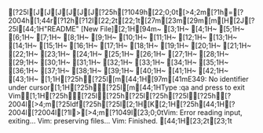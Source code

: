 [?25l[J[J[J[J[J[J[?25h[?1049h[22;0;0t[>4;2m[?1h=[?2004h[1;44r[?12h[?12l[22;2t[22;1t[27m[23m[29m[m[H[2J[?25l[44;1H"README" [New File][2;1H[94m~                                                                                                                                                                               [3;1H~                                                                                                                                                                               [4;1H~                                                                                                                                                                               [5;1H~                                                                                                                                                                               [6;1H~                                                                                                                                                                               [7;1H~                                                                                                                                                                               [8;1H~                                                                                                                                                                               [9;1H~                                                                                                                                                                               [10;1H~                                                                                                                                                                               [11;1H~                                                                                                                                                                               [12;1H~                                                                                                                                                                               [13;1H~                                                                                                                                                                               [14;1H~                                                                                                                                                                               [15;1H~                                                                                                                                                                               [16;1H~                                                                                                                                                                               [17;1H~                                                                                                                                                                               [18;1H~                                                                                                                                                                               [19;1H~                                                                                                                                                                               [20;1H~                                                                                                                                                                               [21;1H~                                                                                                                                                                               [22;1H~                                                                                                                                                                               [23;1H~                                                                                                                                                                               [24;1H~                                                                                                                                                                               [25;1H~                                                                                                                                                                               [26;1H~                                                                                                                                                                               [27;1H~                                                                                                                                                                               [28;1H~                                                                                                                                                                               [29;1H~                                                                                                                                                                               [30;1H~                                                                                                                                                                               [31;1H~                                                                                                                                                                               [32;1H~                                                                                                                                                                               [33;1H~                                                                                                                                                                               [34;1H~                                                                                                                                                                               [35;1H~                                                                                                                                                                               [36;1H~                                                                                                                                                                               [37;1H~                                                                                                                                                                               [38;1H~                                                                                                                                                                               [39;1H~                                                                                                                                                                               [40;1H~                                                                                                                                                                               [41;1H~                                                                                                                                                                               [42;1H~                                                                                                                                                                               [43;1H~                                                                                                                                                                               [1;1H[?25h[?25l[m[44;1H[97m[41mE349: No identifier under cursor[1;1H[?25h[?25l[m[44;1HType  :qa  and press <Enter> to exit Vim[1;1H[?25h[?25l[?25h[?25l[?25h[?25l[?25h[?2004l[>4;m[?25ldf[?25h[?25l[2;1H[K[2;1H[?25h[44;1H[?2004l[?2004l[?1l>[>4;m[?1049l[23;0;0tVim: Error reading input, exiting...
Vim: preserving files...
Vim: Finished.
[44;1H[23;2t[23;1t